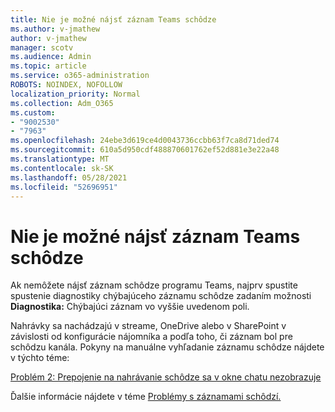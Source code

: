 ```yaml
---
title: Nie je možné nájsť záznam Teams schôdze
ms.author: v-jmathew
author: v-jmathew
manager: scotv
ms.audience: Admin
ms.topic: article
ms.service: o365-administration
ROBOTS: NOINDEX, NOFOLLOW
localization_priority: Normal
ms.collection: Adm_O365
ms.custom:
- "9002530"
- "7963"
ms.openlocfilehash: 24ebe3d619ce4d0043736ccbb63f7ca8d71ded74
ms.sourcegitcommit: 610a5d950cdf488870601762ef52d881e3e22a48
ms.translationtype: MT
ms.contentlocale: sk-SK
ms.lasthandoff: 05/28/2021
ms.locfileid: "52696951"
---
```

# <a name="cant-find-the-teams-meeting-recording"></a>Nie je možné nájsť záznam Teams schôdze

Ak nemôžete nájsť záznam schôdze programu Teams, najprv spustite spustenie diagnostiky chýbajúceho záznamu schôdze zadaním možnosti **Diagnostika:** Chýbajúci záznam vo vyššie uvedenom poli. 

Nahrávky sa nachádzajú v streame, OneDrive alebo v SharePoint v závislosti od konfigurácie nájomníka a podľa toho, či záznam bol pre schôdzu kanála. Pokyny na manuálne vyhľadanie záznamu schôdze nájdete v týchto téme: 

[Problém 2: Prepojenie na nahrávanie schôdze sa v okne chatu nezobrazuje](/microsoftteams/troubleshoot/meetings/troubleshoot-meeting-recording-issues#issue-2-the-meeting-recording-link-isnt-visible-in-a-chat-window)

Ďalšie informácie nájdete v téme [Problémy s záznamami schôdzí.](/microsoftteams/troubleshoot/meetings/troubleshoot-meeting-recording-issues)
